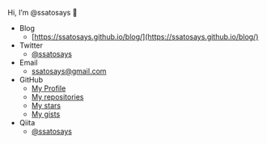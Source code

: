 Hi, I’m @ssatosays  :wave:  

+ Blog
  - [https://ssatosays.github.io/blog/](https://ssatosays.github.io/blog/)
+ Twitter
  - [@ssatosays](https://twitter.com/ssatosays)
+ Email
  - [ssatosays@gmail.com](mailto:ssatosays@gmail.com)
+ GitHub
  - [My Profile](https://github.com/ssatosays)
  - [My repositories](https://github.com/ssatosays?tab=repositories)
  - [My stars](https://github.com/ssatosays?tab=stars)
  - [My gists](https://gist.github.com/ssatosays)
+ Qiita
  - [@ssatosays](https://qiita.com/ssatosays)
